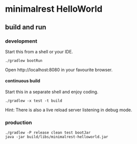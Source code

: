 # minimalrest HelloWorld

## build and run
    
### development
Start this from a shell or your IDE.

    ./gradlew bootRun

Open http://localhost:8080 in your favourite browser.

#### continuous build
Start this in a separate shell and enjoy coding.

    ./gradlew -x test -t build
    
Hint: There is also a live reload server listening in debug mode. 

### production

    ./gradlew -P release clean test bootJar
    java -jar build/libs/minimalrest-helloworld.jar
    
    